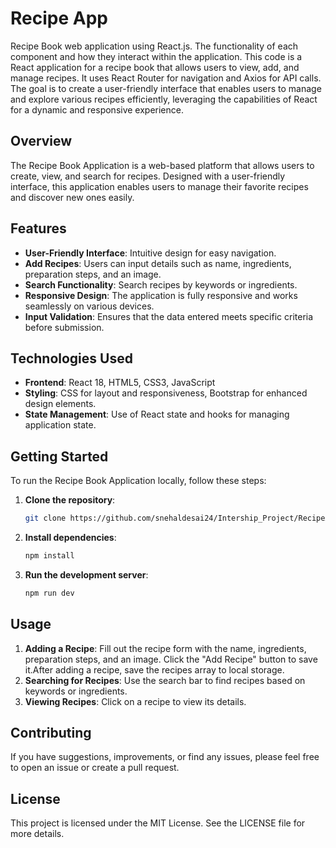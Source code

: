 # Recipe App

Recipe Book web application using React.js. The functionality of each component and how they interact within the application. This code is a React application for a recipe book that allows users to view, add, and manage recipes. It uses React Router for navigation and Axios for API calls. The goal is to create a user-friendly interface that enables users to manage and explore various recipes efficiently, leveraging the capabilities of React for a dynamic and responsive experience.

## Overview

The Recipe Book Application is a web-based platform that allows users to create, view, and search for recipes. Designed with a user-friendly interface, this application enables users to manage their favorite recipes and discover new ones easily.

## Features

- **User-Friendly Interface**: Intuitive design for easy navigation.
- **Add Recipes**: Users can input details such as name, ingredients, preparation steps, and an image.
- **Search Functionality**: Search recipes by keywords or ingredients.
- **Responsive Design**: The application is fully responsive and works seamlessly on various devices.
- **Input Validation**: Ensures that the data entered meets specific criteria before submission.

## Technologies Used

- **Frontend**: React 18, HTML5, CSS3, JavaScript
- **Styling**: CSS for layout and responsiveness, Bootstrap for enhanced design elements.
- **State Management**: Use of React state and hooks for managing application state.

## Getting Started

To run the Recipe Book Application locally, follow these steps:

1. **Clone the repository**:
   ```bash
   git clone https://github.com/snehaldesai24/Intership_Project/RecipeApp

2. **Install dependencies**:
   ```bash
   npm install

3. **Run the development server**:
   ```bash
   npm run dev

 ## Usage
 
1. **Adding a Recipe**: Fill out the recipe form with the name, ingredients, preparation steps, and an image. Click the "Add Recipe" button to save it.After adding 
                        a recipe, save the recipes array to local storage.
2. **Searching for Recipes**: Use the search bar to find recipes based on keywords or ingredients.
3. **Viewing Recipes**: Click on a recipe to view its details.

## Contributing
If you have suggestions, improvements, or find any issues, please feel free to open an issue or create a pull request.

## License
This project is licensed under the MIT License. See the LICENSE file for more details.
